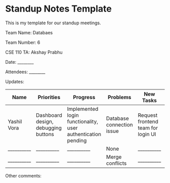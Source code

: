 # Standup Notes Template

This is my template for our standup meetings.

Team Name: Databaes

Team Number: 6

CSE 110 TA: Akshay Prabhu

Date: ________

Attendees: ________

Updates:

| Name          | Priorities | Progress | Problems | New Tasks | Notes              |
|---------------|------------|----------|----------|-----------|--------------------|
| Yashil Vora      | Dashboard design, debugging buttons     | Implemented login functionality, user authentication pending | Database connection issue   | Request frontend team for login UI | Testing needed for current work |
| __________    | __________  | __________   | None      | __________ | __________ |
| __________    | __________  | __________   | Merge conflicts      | __________ | __________ |

Other comments: